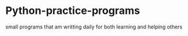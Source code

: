 # Python-practice-programs
small programs that am writting daily for both learning and helping others

